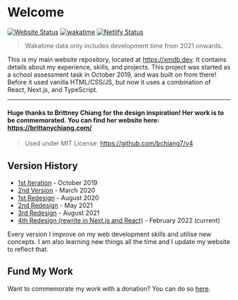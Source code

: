 # Welcome

[![Website Status](https://img.shields.io/website-up-down-green-red/http/xmdb.dev?style=for-the-badge&logo=icloud)](https://xmdb.dev/) [![wakatime](https://wakatime.com/badge/github/xMdb/portfolio.svg?style=for-the-badge)](https://wakatime.com/badge/github/xMdb/portfolio) [![Netlify Status](https://api.netlify.com/api/v1/badges/b84fbee3-83e2-4f25-9976-a6757efc96c9/deploy-status)](https://netlify.com)

> Wakatime data only includes development time from 2021 onwards.

This is my main website repository, located at https://xmdb.dev. It contains details about my experience, skills, and projects. This project was started as a school assessment task in October 2019, and was built on from there! Before it used vanilla HTML/CSS/JS, but now it uses a combination of React, Next.js, and TypeScript.

<hr>

#### Huge thanks to Brittney Chiang for the design inspiration! Her work is to be commemorated. You can find her website here: https://brittanychiang.com/

> Used under MIT License: https://github.com/bchiang7/v4

## Version History

-  [1st Iteration](https://5da9085fe37b1d0008c332dd--mgrif-portfolio.netlify.app/dev/) - October 2019
-  [2nd Version](https://5e5b8c7afe57b200083383e8--mgrif-portfolio.netlify.app/) - March 2020
-  [1st Redesign](https://5f4630e5ceed5a0008698725--mgrif-portfolio.netlify.app/) - August 2020
-  [2nd Redesign](https://60acfe051f0eae0007b1eebc--mgrif-portfolio.netlify.app/) - May 2021
-  [3rd Redesign](https://xmdb.is-a.dev) - August 2021
-  [4th Redesign (rewrite in Next.js and React)](https://development.mgrif.xyz) - February 2022 (current)

Every version I improve on my web development skills and utilise new concepts. I am also learning new things all the time and I update my website to reflect that.

## Fund My Work

Want to commemorate my work with a donation? You can do so [here](https://github.com/sponsors/xMdb).